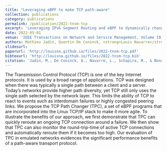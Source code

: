 ```yaml
---
title: "Leveraging eBPF to make TCP path-aware"
collection: publications
category: publications
permalink: /publication/2022-tnsm-tcp
excerpt: 'Leveraging IPv6 Segment Routing and eBPF to dynamically change the TCP path to optimize the connection.'
date: 2022-05-01
venue: 'IEEE Transactions on Network and Service Management, Volume 19, Issue 3'
authors: Mathieu Jadin, Quentin De Coninck, <strong>Louis Navarre</strong>, Michael Schapira, Olivier Bonaventure
slidesurl:
paperurl: 'http://louisna.github.io/files/2022-tnsm-tcp.pdf'
bibtexurl: 'http://louisna.github.io/files/2022-tnsm-tcp.bib'
citation: 'Jadin, M., De Coninck, Q., Navarre, L., Schapira, M., & Bonaventure, O. (2022). Leveraging eBPF to make TCP path-aware. IEEE Transactions on Network and Service Management, 19(3), 2827-2838.'
---
```

The Transmission Control Protocol (TCP) is one of the key Internet protocols. It is
used by a broad range of applications. TCP was designed when there was typically a single path between a client
and a server. Today’s networks provide higher path diversity, yet TCP still only uses the single path selected by
the network layer. This limits the ability of TCP to react to events such as interdomain failures or highly
congested peering links. We propose the TCP Path Changer (TPC), a set of eBPF programs that are incorporated into
the Linux TCP/IP stack to make it more agile. To illustrate the benefits of our approach, we first demonstrate
that TPC can quickly reroute an ongoing TCP connection around a failure. We then show that TPC can also monitor
the round-trip-time of active TCP connections and automatically reroute them if it becomes too high. Our
evaluation of TPC in emulated networks evidences the significant performance benefits of a path-aware transport
protocol.